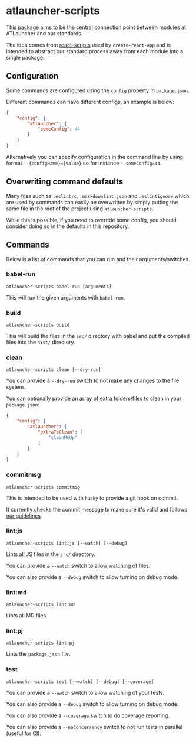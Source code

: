 # atlauncher-scripts

This package aims to be the central connection point between modules at ATLauncher and our
standards.

The idea comes from [react-scripts](https://github.com/facebookincubator/create-react-app)
used by `create-react-app` and is intended to abstract our standard process away from each module
into a single package.

## Configuration

Some commands are configured using the `config` property in `package.json`.

Different commands can have different configs, an example is below:

```json
{
    "config": {
        "atlauncher": {
            "someConfig": 44
        }
    }
}
```

Alternatively you can specify configuration in the command line by using format
`--{configName}={value}` so for instance `--someConfig=44`.

## Overwriting command defaults

Many files such as `.eslintrc`, `.markdownlint.json` and `.eslintignore` which are used by commands
can easily be overwritten by simply putting the same file in the root of the project using
`atlauncher-scripts`.

While this is possible, if you need to override some config, you should consider doing so in the
defaults in this repository.

## Commands

Below is a list of commands that you can run and their arguments/switches.

### babel-run

`atlauncher-scripts babel-run [arguments]`

This will run the given arguments with `babel-run`.

### build

`atlauncher-scripts build`

This will build the files in the `src/` directory with babel and put the compiled files into the `dist/` directory.

### clean

`atlauncher-scripts clean [--dry-run]`

You can provide a `--dry-run` switch to not make any changes to the file system.

You can optionally provide an array of extra folders/files to clean in your `package.json`:

```json
{
    "config": {
        "atlauncher": {
            "extraToClean": [
                "cleanMeUp"
            ]
        }
    }
}
```

### commitmsg

`atlauncher-scripts commitmsg`

This is intended to be used with `husky` to provide a git hook on commit.

It currently checks the commit message to make sure it's valid and follows
[our guidelines](https://github.com/ATLauncher/style-guide/blob/master/commitlint-config-atlauncher/README.md).

### lint:js

`atlauncher-scripts lint:js [--watch] [--debug]`

Lints all JS files in the `src/` directory.

You can provide a `--watch` switch to allow watching of files.

You can also provide a `--debug` switch to allow turning on debug mode.

### lint:md

`atlauncher-scripts lint:md`

Lints all MD files.

### lint:pj

`atlauncher-scripts lint:pj`

Lints the `package.json` file.

### test

`atlauncher-scripts test [--watch] [--debug] [--coverage]`

You can provide a `--watch` switch to allow watching of your tests.

You can also provide a `--debug` switch to allow turning on debug mode.

You can also provide a `--coverage` switch to do coverage reporting.

You can also provide a `--noConcurrency` switch to not run tests in parallel (useful for CI).
